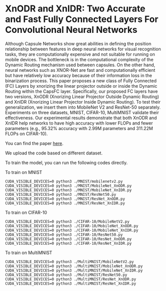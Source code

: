 # XnODR and XnIDR: Two Accurate and Fast Fully Connected Layers For Convolutional Neural Networks

Although Capsule Networks show great abilities in defining the position relationship between features in deep neural networks for visual recognition tasks, they are computationally expensive and not suitable for running on mobile devices. The bottleneck is in the computational complexity of the Dynamic Routing mechanism used between capsules. On the other hand, neural networks such as XNOR-Net are fast and computationally efficient but have relatively low accuracy because of their information loss in the binarization process. This paper proposes a new class of Fully Connected (FC) Layers by xnorizing the linear projector outside or inside the Dynamic Routing within the CapsFC layer. Specifically, our proposed FC layers have two versions, XnODR (Xnorizing Linear Projector Outside Dynamic Routing) and XnIDR (Xnorizing Linear Projector Inside Dynamic Routing). To test their generalization, we insert them into MobileNet V2 and ResNet-50 separately. Experiments on three datasets, MNIST, CIFAR-10, MultiMNIST validate their effectiveness. Our experimental results demonstrate that both XnODR and XnIDR help networks to have high accuracy with lower FLOPs and fewer parameters (e.g., 95.32\% accuracy with 2.99M parameters and 311.22M FLOPs on CIFAR-10). 

You can find the paper [here](https://arxiv.org/abs/2111.10854).

We upload the code based on different dataset.

To train the model, you can run the following codes directly.

To train on MNIST
```
CUDA_VISIBLE_DEVICES=0 python3 ./MNIST/mobilenetv2.py  
CUDA_VISIBLE_DEVICES=0 python3 ./MNIST/MobileNet_XnODR.py
CUDA_VISIBLE_DEVICES=0 python3 ./MNIST/MobileNet_XnIDR.py
CUDA_VISIBLE_DEVICES=0 python3 ./MNIST/ResNet50.py
CUDA_VISIBLE_DEVICES=0 python3 ./MNIST/ResNet_XnODR.py
CUDA_VISIBLE_DEVICES=0 python3 ./MNIST/ResNet_XnIDR.py
```

To train on CIFAR-10
```
CUDA_VISIBLE_DEVICES=0 python3 ./CIFAR-10/MobileNetV2.py
CUDA_VISIBLE_DEVICES=0 python3 ./CIFAR-10/MobileNet_XnODR.py
CUDA_VISIBLE_DEVICES=0 python3 ./CIFAR-10/MobileNet_XnIDR.py
CUDA_VISIBLE_DEVICES=0 python3 ./CIFAR-10/ResNet50.py
CUDA_VISIBLE_DEVICES=0 python3 ./CIFAR-10/ResNet_XnODR.py
CUDA_VISIBLE_DEVICES=0 python3 ./CIFAR-10/ResNet_XnIDR.py
```

To train on MultiMNIST
```
CUDA_VISIBLE_DEVICES=0 python3 ./MultiMNIST/MobileNetV2.py
CUDA_VISIBLE_DEVICES=0 python3 ./MultiMNIST/MobileNet_XnODR.py
CUDA_VISIBLE_DEVICES=0 python3 ./MultiMNIST/MobileNet_XnIDR.py
CUDA_VISIBLE_DEVICES=0 python3 ./MultiMNIST/ResNet50.py
CUDA_VISIBLE_DEVICES=0 python3 ./MultiMNIST/ResNet_XnODR.py
CUDA_VISIBLE_DEVICES=0 python3 ./MultiMNIST/ResNet_XnIDR.py
```
